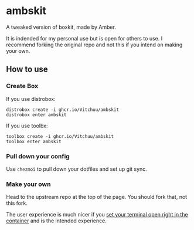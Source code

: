 # ambskit

A tweaked version of boxkit, made by Amber.

It is indended for my personal use but is open for others to use. I recommend forking the original repo and not this if you intend on making your own.

## How to use

### Create Box

If you use distrobox:

    distrobox create -i ghcr.io/Vitchuu/ambskit
    distrobox enter ambskit

If you use toolbx:

    toolbox create -i ghcr.io/Vitchuu/ambskit
    toolbox enter ambskit

### Pull down your config

Use `chezmoi` to pull down your dotfiles and set up git sync.

### Make your own

Head to the upstream repo at the top of the page. You should fork that, not this fork.

The user experience is much nicer if you [set your terminal open right in the container](https://distrobox.privatedns.org/useful_tips.html#using-distrobox-as-main-cli) and is the intended experience.
